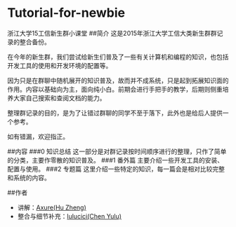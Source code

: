 # Tutorial-for-newbie
浙江大学15工信新生群小课堂
##简介
这是2015年浙江大学工信大类新生群群记录的整合备份。

在今年的新生群，我们尝试给新生们普及了一些有关计算机和编程的知识，也包括开发工具的使用和开发环境的配置等。

因为只是在群聊中随机展开的知识普及，故而并不成系统，只是起到拓展知识面的作用。内容以基础向为主，面向纯小白。前期会进行手把手的教学，后期则侧重培养大家自己搜索和查阅文档的能力。

整理群记录的目的，是为了让错过群聊的同学不至于落下，此外也是给后人提供一个参考。

如有错漏，欢迎指正。

##内容
###0 知识总结
这一部分是对群记录按时间顺序进行的整理，只作了简单的分类，主要作零散的知识普及。
###1 番外篇 
主要介绍一些开发工具的安装、配置与使用。
###2 专题篇
这里介绍一些特定的知识，每一篇会是相对比较完整和系统的内容。

##作者
- 讲解：[Axure(Hu Zheng)](https://github.com/Axure)
- 整合与细节补充：[lulucici(Chen Yulu)](https://github.com/lulucici)
